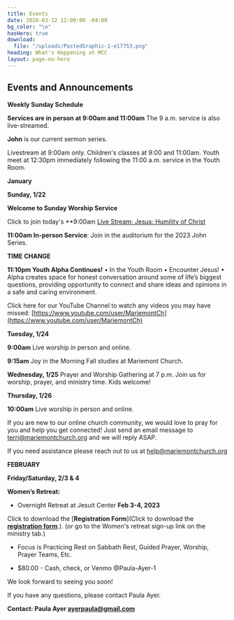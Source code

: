 ```yaml
---
title: Events
date: 2020-03-12 12:09:00 -04:00
bg_color: "\n"
hasHero: true
download:
  file: "/uploads/PastedGraphic-1-e17753.png"
heading: What's Happening at MCC
layout: page-no-hero
---
```


## Events and Announcements

**Weekly Sunday Schedule**

**Services are in person at 9:00am and 11:00am** The 9 a.m. service is also live-streamed.

**John** is our current sermon series.

Livestream at 9:00am only. Children's classes at 9:00 and 11:00am. Youth meet at 12:30pm immediately following the 11:00 a.m. service in the Youth Room.

**January**

**Sunday, 1/22** 

**Welcome to Sunday Worship Service** 

Click to join today's **9:00am [Live Stream: Jesus: Humility of Christ](https://youtu.be/xxYSRYhHtTU)

**11:00am In-person Service**: Join in the auditorium for the 2023 John Series.

**TIME CHANGE**

**11:10pm Youth Alpha Continues!** 
• In the Youth Room
• Encounter Jesus!
• Alpha creates space for honest conversation around some of life’s biggest questions, providing opportunity to connect and share ideas and opinions in a safe and caring environment.

Click here for our YouTube Channel to watch any videos you may have missed:
[https://www.youtube.com/user/MariemontCh](https://www.youtube.com/user/MariemontCh)

**Tuesday, 1/24**

**9:00am** Live worship in person and online.

**9:15am** Joy in the Morning Fall studies at Mariemont Church.

**Wednesday, 1/25** Prayer and Worship Gathering at 7 p.m.
Join us for worship, prayer, and ministry time. Kids welcome!

**Thursday, 1/26** 

**10:00am** Live worship in person and online.

If you are new to our online church community, we would love to pray for you and help you get connected! Just send an email message to [terri@mariemontchurch.org](http://terri@mariemontchurch.org) and we will reply ASAP.

If you need assistance please reach out to us at [help@mariemontchurch.org](http://help@mariemontchurch.org)

**FEBRUARY**

**Friday/Saturday, 2/3 & 4**

**Women’s Retreat:**

* Overnight Retreat at Jesuit Center **Feb 3-4, 2023**

Click to download the [**Registration Form**](Click to download the [**registration form**](/uploads/2023%20Registration%20Form%20Fillable%20(1)%20(1).pdf).). (or go to the Women's retreat sign-up link on the ministry tab.) 

* Focus is Practicing Rest on Sabbath Rest, Guided Prayer, Worship, Prayer Teams, Etc.

* $80.00 - Cash, check, or Venmo @Paula-Ayer-1

We look forward to seeing you soon!

If you have any questions, please contact Paula Ayer.

**Contact: Paula Ayer ayerpaula@gmail.com**